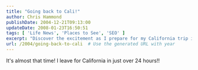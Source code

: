 ```yaml
---
title: "Going back to Cali!"
author: Chris Hammond
publishDate: 2004-12-21T09:13:00
updateDate: 2008-01-23T16:50:51
tags: [ 'Life News', 'Places to See', 'SEO' ]
excerpt: "Discover the excitement as I prepare for my California trip in less than a day. Follow my journey as I explore the Golden State! #CaliforniaTrip"
url: /2004/going-back-to-cali  # Use the generated URL with year
---
```

It's almost that time! I leave for California in just over 24 hours!!

